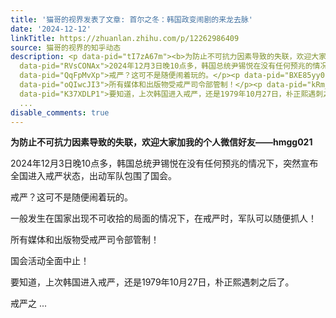 ```yaml
---
title: '猫哥的视界发表了文章: 首尔之冬：韩国政变闹剧的来龙去脉'
date: '2024-12-12'
linkTitle: https://zhuanlan.zhihu.com/p/12262986409
source: 猫哥的视界的知乎动态
description: <p data-pid="tI7zA67m"><b>为防止不可抗力因素导致的失联，欢迎大家加我的个人微信好友——hmgg021</b></p><p
  data-pid="RVsCONAx">2024年12月3日晚10点多，韩国总统尹锡悦在没有任何预兆的情况下，突然宣布全国进入戒严状态，出动军队包围了国会。</p><p
  data-pid="QqFpMvXp">戒严？这可不是随便闹着玩的。</p><p data-pid="BXE85yy0">一般发生在国家出现不可收拾的局面的情况下，在戒严时，军队可以随便抓人！</p><p
  data-pid="oQIwcJI3">所有媒体和出版物受戒严司令部管制！</p><p data-pid="kRm_Zdd_">国会活动全面中止！</p><p
  data-pid="K37XDLP1">要知道，上次韩国进入戒严，还是1979年10月27日，朴正熙遇刺之后了。</p><p data-pid="3pMlmXur">戒严之
  ...
disable_comments: true
---
```

<p data-pid="tI7zA67m"><b>为防止不可抗力因素导致的失联，欢迎大家加我的个人微信好友——hmgg021</b></p><p data-pid="RVsCONAx">2024年12月3日晚10点多，韩国总统尹锡悦在没有任何预兆的情况下，突然宣布全国进入戒严状态，出动军队包围了国会。</p><p data-pid="QqFpMvXp">戒严？这可不是随便闹着玩的。</p><p data-pid="BXE85yy0">一般发生在国家出现不可收拾的局面的情况下，在戒严时，军队可以随便抓人！</p><p data-pid="oQIwcJI3">所有媒体和出版物受戒严司令部管制！</p><p data-pid="kRm_Zdd_">国会活动全面中止！</p><p data-pid="K37XDLP1">要知道，上次韩国进入戒严，还是1979年10月27日，朴正熙遇刺之后了。</p><p data-pid="3pMlmXur">戒严之 ...